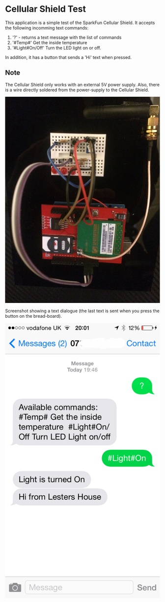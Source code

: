 Cellular Shield Test
====================

This application is a simple test of the SparkFun Cellular Shield. It accepts the following incomming text commands:
1.	'?' - returns a text message with the list of commands
2.  '#Temp#' Get the inside temperature
3.  '#Light#On/Off' Turn the LED light on or off.

In addition, it has a button that sends a 'Hi' text when pressed.

Note
----

The Cellular Shield only works with an external 5V power supply. Also, there is a wire directly soldered from the power-supply to the Cellular Shield.


![Wiring Schematic](Wiring.jpg)	


Screenshot showing a text dialogue (the last text is sent when you press the button on the bread-board).

![Screenshot](Screenshot.png)	
